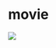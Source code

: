 # movie
 <img src="https://img.shields.io/badge/TypeScript-3178C6?style=flat&logo=TypeScript&logoColor=white"/>
